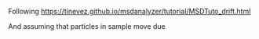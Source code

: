 Following https://tinevez.github.io/msdanalyzer/tutorial/MSDTuto_drift.html

And assuming that particles in sample move due 